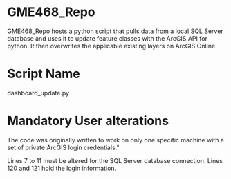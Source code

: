 # GME468_Repo
GME468_Repo hosts a python script that pulls data from a local SQL Server database and uses it to update feature classes with the ArcGIS API for python. It then overwrites the applicable existing layers on ArcGIS Online.

# Script Name
dashboard_update.py 

# Mandatory User alterations
The code was originally written to work on only one specific machine with a set of private ArcGIS login credentials."

Lines 7 to 11 must be altered for the SQL Server database connection.
Lines 120 and 121 hold the login information.
